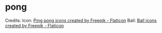 # pong

Credits:
Icon: <a href="https://www.flaticon.com/free-icons/ping-pong" title="ping pong icons">Ping pong icons created by Freepik - Flaticon</a>
Ball: <a href="https://www.flaticon.com/free-icons/ball" title="ball icons">Ball icons created by Freepik - Flaticon</a>
